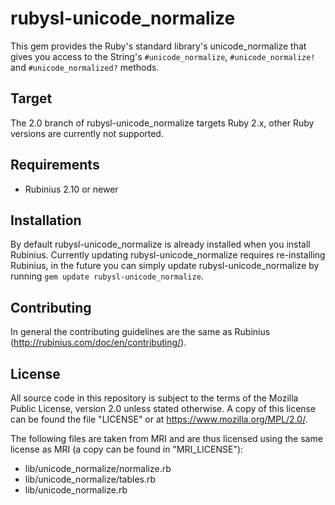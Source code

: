 # rubysl-unicode_normalize

This gem provides the Ruby's standard library's unicode_normalize that gives you
access to the String's `#unicode_normalize`, `#unicode_normalize!` and
`#unicode_normalized?` methods.

## Target

The 2.0 branch of rubysl-unicode_normalize targets Ruby 2.x, other Ruby versions
are currently not supported.

## Requirements

* Rubinius 2.10 or newer

## Installation

By default rubysl-unicode_normalize is already installed when you install
Rubinius.  Currently updating rubysl-unicode_normalize requires re-installing
Rubinius, in the future you can simply update rubysl-unicode_normalize by
running `gem update rubysl-unicode_normalize`.

## Contributing

In general the contributing guidelines are the same as Rubinius
(<http://rubinius.com/doc/en/contributing/>).

## License

All source code in this repository is subject to the terms of the Mozilla Public
License, version 2.0 unless stated otherwise. A copy of this license can be
found the file "LICENSE" or at <https://www.mozilla.org/MPL/2.0/>.

The following files are taken from MRI and are thus licensed using the same
license as MRI (a copy can be found in "MRI_LICENSE"):

* lib/unicode_normalize/normalize.rb
* lib/unicode_normalize/tables.rb
* lib/unicode_normalize.rb
